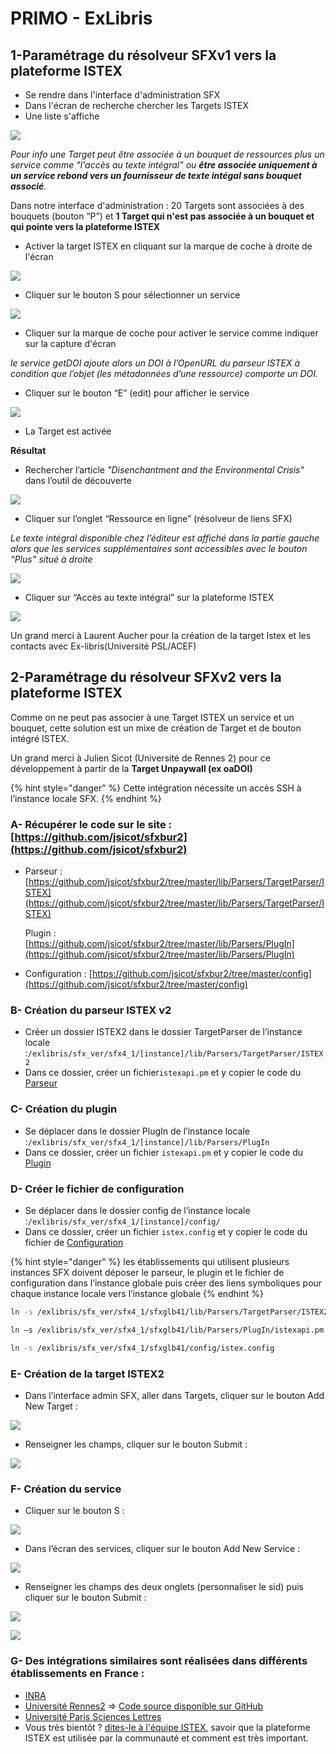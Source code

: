 # PRIMO - ExLibris

## 1-Paramétrage du résolveur SFXv1 vers la plateforme ISTEX

* Se rendre dans l'interface d'administration SFX
* Dans l'écran de recherche chercher les Targets ISTEX
* Une liste s'affiche

![](../../.gitbook/assets/exlibris1.png)

_Pour info une Target peut être associée à un bouquet de ressources plus un service comme "l'accès au texte intégral" ou **être associée uniquement à un service rebond vers un fournisseur de texte intégal sans bouquet associé**._

Dans notre interface d'administration : 20 Targets sont associées à des bouquets \(bouton “P”\) et **1 Target qui n'est pas associée à un bouquet et qui pointe vers la plateforme ISTEX**

* Activer la target ISTEX en cliquant sur la marque de coche à droite de l'écran

![](../../.gitbook/assets/exlibris2.png)

* Cliquer sur le bouton S pour sélectionner un service

![](../../.gitbook/assets/exlibris3.png)

* Cliquer sur la marque de coche pour activer le service comme indiquer sur la capture d'écran

_le service getDOI ajoute alors un DOI à l’OpenURL du parseur ISTEX à condition que l’objet \(les métadonnées d’une ressource\) comporte un DOI._

* Cliquer sur le bouton “E” \(edit\) pour afficher le service

![](../../.gitbook/assets/exlibris4.png)

* La Target est activée

**Résultat**

* Rechercher l’article _"Disenchantment and the Environmental Crisis"_ dans l’outil de découverte

![](../../.gitbook/assets/exlibris5.png)

* Cliquer sur l’onglet “Ressource en ligne” \(résolveur de liens SFX\)

_Le texte intégral disponible chez l’éditeur est affiché dans la partie gauche alors que les services supplémentaires sont accessibles avec le bouton “Plus” situé à droite_

![](../../.gitbook/assets/exlibris6.png)

* Cliquer sur “Accès au texte intégral” sur la plateforme ISTEX

![](../../.gitbook/assets/exlibris7.png)

Un grand merci à Laurent Aucher pour la création de la target Istex et les contacts avec Ex-libris\(Université PSL/ACEF\)

## 2-Paramétrage du résolveur SFXv2 vers la plateforme ISTEX

Comme on ne peut pas associer à une Target ISTEX un service et un bouquet, cette solution est un mixe de création de Target et de bouton intégré ISTEX.

Un grand merci à Julien Sicot \(Université de Rennes 2\) pour ce développement à partir de la **Target Unpaywall \(ex oaDOI\)**

{% hint style="danger" %}
Cette intégration nécessite un accès SSH à l’instance locale SFX.
{% endhint %}

### **A- Récupérer le code sur le site** : [https://github.com/jsicot/sfxbur2](https://github.com/jsicot/sfxbur2)

* Parseur : [https://github.com/jsicot/sfxbur2/tree/master/lib/Parsers/TargetParser/ISTEX](https://github.com/jsicot/sfxbur2/tree/master/lib/Parsers/TargetParser/ISTEX)

  Plugin : [https://github.com/jsicot/sfxbur2/tree/master/lib/Parsers/PlugIn](https://github.com/jsicot/sfxbur2/tree/master/lib/Parsers/PlugIn)

* Configuration : [https://github.com/jsicot/sfxbur2/tree/master/config](https://github.com/jsicot/sfxbur2/tree/master/config)

### **B- Création du parseur ISTEX v2**

* Créer un dossier ISTEX2 dans le dossier TargetParser de l’instance locale :`/exlibris/sfx_ver/sfx4_1/[instance]/lib/Parsers/TargetParser/ISTEX2`
* Dans ce dossier, créer un fichier`istexapi.pm` et y copier le code du [Parseur](https://github.com/jsicot/sfxbur2/tree/master/lib/Parsers/TargetParser/ISTEX)

### **C- Création du plugin**

* Se déplacer dans le dossier PlugIn de l’instance locale :`/exlibris/sfx_ver/sfx4_1/[instance]/lib/Parsers/PlugIn`
* Dans ce dossier, créer un fichier `istexapi.pm` et y copier le code du [Plugin](https://github.com/jsicot/sfxbur2/tree/master/lib/Parsers/PlugIn)

### **D- Créer le fichier de configuration**

* Se déplacer dans le dossier config de l’instance locale :`/exlibris/sfx_ver/sfx4_1/[instance]/config/`
* Dans ce dossier, créer un fichier `istex.config`  et y copier le code du fichier de [Configuration](https://github.com/jsicot/sfxbur2/tree/master/config)

{% hint style="danger" %}
les établissements qui utilisent plusieurs instances SFX doivent déposer le parseur, le plugin et le fichier de configuration dans l’instance globale puis créer des liens symboliques pour chaque instance locale vers l’instance globale
{% endhint %}

```bash
ln -s /exlibris/sfx_ver/sfx4_1/sfxglb41/lib/Parsers/TargetParser/ISTEX2/istexapi.pm
```

```bash
ln –s /exlibris/sfx_ver/sfx4_1/sfxglb41/lib/Parsers/PlugIn/istexapi.pm
```

```bash
ln -s /exlibris/sfx_ver/sfx4_1/sfxglb41/config/istex.config
```

### **E- Création de la target ISTEX2**

* Dans l’interface admin SFX, aller dans Targets, cliquer sur le bouton Add New Target :

![](../../.gitbook/assets/sfxv2-1.png)

* Renseigner les champs, cliquer sur le bouton Submit :

![](../../.gitbook/assets/sfxv2-2.png)

### **F- Création du service**

* Cliquer sur le bouton S :

![](../../.gitbook/assets/sfxv2-3.png)

* Dans l’écran des services, cliquer sur le bouton Add New Service :

![](../../.gitbook/assets/sfxv2-4.png)

* Renseigner les champs des deux onglets \(personnaliser le sid\) puis cliquer sur le bouton Submit :

![](../../.gitbook/assets/sfxv2-5.png)

![](../../.gitbook/assets/sfxv2-6.png)

### G- Des intégrations similaires sont réalisées dans différents établissements en France :

* [INRA](https://doc.istex.fr/users/integration/exemples/#inra)
* [Université Rennes2](https://doc.istex.fr/users/integration/exemples/#universite-rennes2) =&gt; [Code source disponible sur GitHub](https://github.com/jsicot/sfxbur2)
* [Université Paris Sciences Lettres](https://doc.istex.fr/users/integration/exemples/#universite-paris-sciences-lettres)
* Vous très bientôt ? [dites-le à l'équipe ISTEX](mailto:contact@listes.istex.fr), savoir que la plateforme ISTEX est utilisée par la communauté et comment est très important.

